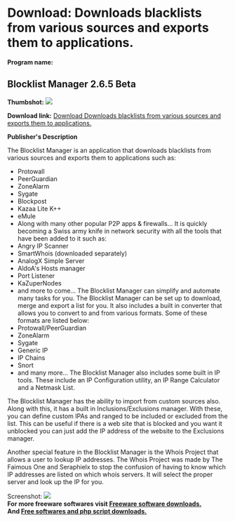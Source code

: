 # Download: Downloads blacklists from various sources and exports them to applications.

**Program name:**

## Blocklist Manager 2.6.5 Beta

  
**Thumbshot:** ![](http://www.freewarefiles.com/screenshot/blocklistmanager_md.gif)   
  
**Download link:** [Download Downloads blacklists from various sources and exports them to applications.](http://freesoftwares.boysofts.com/Blocklist-Manager-Beta_program_20849.html)  
  


**Publisher's Description**  
  


The Blocklist Manager is an application that downloads blacklists from various sources and exports them to applications such as: 

  * Protowall 
  * PeerGuardian 
  * ZoneAlarm 
  * Sygate 
  * Blockpost 
  * Kazaa Lite K++ 
  * eMule 
  * Along with many other popular P2P apps & firewalls... 
It is quickly becoming a Swiss army knife in network security with all the tools that have been added to it such as: 
  * Angry IP Scanner 
  * SmartWhois (downloaded separately) 
  * AnalogX Simple Server 
  * AldoA's Hosts manager 
  * Port Listener 
  * KaZuperNodes 
  * and more to come... 
The Blocklist Manager can simplify and automate many tasks for you. The Blocklist Manager can be set up to download, merge and export a list for you. It also includes a built in converter that allows you to convert to and from various formats. Some of these formats are listed below: 
  * Protowall/PeerGuardian 
  * ZoneAlarm 
  * Sygate 
  * Generic IP 
  * IP Chains 
  * Snort 
  * and many more... 
The Blocklist Manager also includes some built in IP tools. These include an IP Configuration utility, an IP Range Calculator and a Netmask List. 

The Blocklist Manager has the ability to import from custom sources also. Along with this, it has a built in Inclusions/Exclusions manager. With these, you can define custom IPAs and ranged to be included or excluded from the list. This can be useful if there is a web site that is blocked and you want it unblocked you can just add the IP address of the website to the Exclusions manager.

Another special feature in the Blocklist Manager is the Whois Project that allows a user to lookup IP addresses. The Whois Project was made by The Faimous One and Seraphielx to stop the confusion of having to know which IP addresses are listed on which whois servers. It will select the proper server and look up the IP for you. 

  
  
Screenshot: ![](http://www.freewarefiles.com/screenshot/blocklistmanager.gif)   
**For more freeware softwares visit [Freeware software downloads.](http://freesoftwares.boysofts.com/)**   
**And [Free softwares and php script downloads.](http://www.boysofts.com/)**
